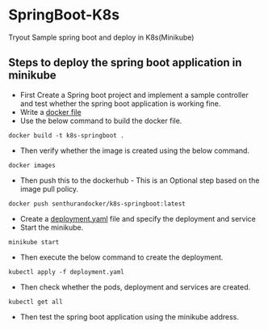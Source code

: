 # SpringBoot-K8s
Tryout Sample spring boot and deploy in K8s(Minikube)

## **Steps to deploy the spring boot application in minikube**

* First Create a Spring boot project and implement a sample controller and test whether the spring boot application is working fine.
* Write a [docker file](https://github.com/Senthuran100/SpringBoot-K8s/blob/main/Dockerfile)
* Use the below command to build the docker file.

`docker build -t k8s-springboot .
`
* Then verify whether the image is created using the below command.

`docker images`
* Then push this to the dockerhub - This is an Optional step based on the image pull policy.

`docker push senthurandocker/k8s-springboot:latest`
* Create a [deployment.yaml](https://github.com/Senthuran100/SpringBoot-K8s/blob/main/deployment.yaml) file and specify the deployment and service
* Start the minikube.

`minikube start`
* Then execute the below command to create the deployment.

`kubectl apply -f deployment.yaml`
* Then check whether the pods, deployment and services are created.

`kubectl get all`
* Then test the spring boot application using the minikube address.

